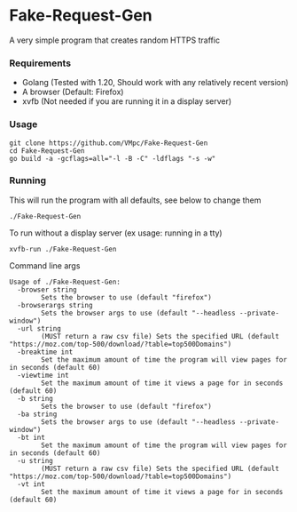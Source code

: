 # Fake-Request-Gen
A very simple program that creates random HTTPS traffic

### Requirements
- Golang (Tested with 1.20, Should work with any relatively recent version)
- A browser (Default: Firefox)
- xvfb (Not needed if you are running it in a display server)

### Usage
```
git clone https://github.com/VMpc/Fake-Request-Gen
cd Fake-Request-Gen
go build -a -gcflags=all="-l -B -C" -ldflags "-s -w"
```

### Running
This will run the program with all defaults, see below to change them 
```
./Fake-Request-Gen
```
To run without a display server (ex usage: running in a tty)
```
xvfb-run ./Fake-Request-Gen 
```

Command line args
```shell
Usage of ./Fake-Request-Gen:
  -browser string
        Sets the browser to use (default "firefox")
  -browserargs string
        Sets the browser args to use (default "--headless --private-window")
  -url string
        (MUST return a raw csv file) Sets the specified URL (default "https://moz.com/top-500/download/?table=top500Domains")
  -breaktime int
        Set the maximum amount of time the program will view pages for in seconds (default 60)
  -viewtime int
        Set the maximum amount of time it views a page for in seconds (default 60)
  -b string
        Sets the browser to use (default "firefox")
  -ba string
        Sets the browser args to use (default "--headless --private-window")
  -bt int
        Set the maximum amount of time the program will view pages for in seconds (default 60)
  -u string
        (MUST return a raw csv file) Sets the specified URL (default "https://moz.com/top-500/download/?table=top500Domains")
  -vt int
        Set the maximum amount of time it views a page for in seconds (default 60)
```
